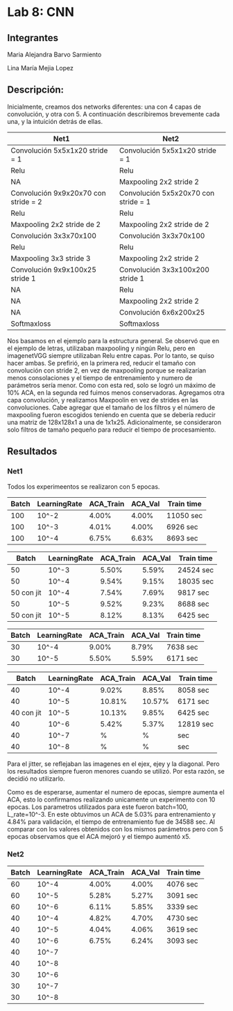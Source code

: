 # Lab 8: CNN


## Integrantes
Maria Alejandra Barvo Sarmiento

Lina María Mejia Lopez

## Descripción:
Inicialmente, creamos dos networks diferentes: una con 4 capas de convolución, y otra con 5. A continuación describiremos brevemente cada una, y la intuición detrás de ellas.

Net1 | Net2
-------|--------
Convolución  5x5x1x20 stride = 1 | Convolución 5x5x1x20 stride = 1
Relu | Relu
NA | Maxpooling  2x2 stride 2
Convolución 9x9x20x70  con stride = 2| Convolución 5x5x20x70 con stride = 1
Relu | Relu
Maxpooling 2x2 stride de 2 | Maxpooling 2x2 stride de 2
Convolución 3x3x70x100 | Convolución 3x3x70x100
Relu | Relu
Maxpooling 3x3 stride 3 | Maxpooling 2x2 stride 2
Convolución 9x9x100x25 stride 1 | Convolución 3x3x100x200 stride 1
NA | Relu 
NA | Maxpooling 2x2 stride 2
NA | Convolución 6x6x200x25
Softmaxloss|Softmaxloss

Nos basamos en el ejemplo para la estructura general. Se observó que en el ejemplo de letras, utilizaban maxpooling y ningún Relu, pero en imagenetVGG siempre utilizaban Relu entre capas. Por lo tanto, se quiso hacer ambas. Se prefirió, en la primera red, reducir el tamaño con convolución con stride 2, en vez de maxpooling porque se realizarían menos consolaciones y el tiempo de entrenamiento y numero de parámetros sería menor. Como con esta red, solo se logró un máximo de 10% ACA, en la segunda red fuimos menos conservadoras. Agregamos otra capa convolución, y realizamos Maxpoolin en vez de strides en las convoluciones. Cabe agregar que el tamaño de los filtros y el número de maxpooling fueron escogidos teniendo en cuenta que se debería reducir una matriz de 128x128x1 a una de 1x1x25. Adicionalmente, se consideraron solo filtros de tamaño pequeño para reducir el tiempo de procesamiento.

## Resultados

### Net1

Todos los experimeentos se realizaron con 5 epocas.

Batch| LearningRate | ACA_Train | ACA_Val | Train time
-----|--------------|-----------|-------|--------------
100|10^-2|4.00%|4.00%|11050 sec
100|10^-3|4.01%|4.00%|6926 sec
100|10^-4|6.75%|6.63%|8693 sec

Batch | LearningRate | ACA_Train | ACA_Val | Train time
-----------|--------------|-----------|-------|---------
50|10^-3|5.50%|5.59%|24524 sec
50|10^-4|9.54%|9.15%|18035 sec
50 con jit|10^-4| 7.54%|7.69%|9817 sec
50|10^-5|9.52%|9.23%|8688 sec
50 con jit|10^-5|8.12%|8.13%|6425 sec

Batch | LearningRate | ACA_Train | ACA_Val | Train time
-----------|--------------|-----------|----|---------
30|10^-4|9.00%|8.79%|7638 sec
30|10^-5|5.50%|5.59%|6171 sec

Batch | LearningRate | ACA_Train | ACA_Val | Train time
-----------|--------------|-----------|----|---------
40|10^-4|9.02%|8.85%|8058 sec
40|10^-5|10.81%|10.57%|6171 sec
40 con jit| 10^-5|10.13%|9.85%|6425 sec
40|10^-6|5.42%|5.37%|12819 sec
40|10^-7| %| %|  sec
40|10^-8| %| %|  sec

Para el jitter, se reflejaban las imagenes en el ejex, ejey y la diagonal. Pero los resultados siempre fueron menores cuando se utilizó. Por esta razón, se decidió no utilizarlo.

Como es de esperarse, aumentar el numero de epocas, siempre aumenta el ACA, esto lo confirmamos realizando unicamente un experimento con 10 epocas. Los parametros utilizados para este fueron batch=100, L_rate=10^-3. En este obtuvimos un ACA de 5.03% para entrenamiento y 4.84% para validación, el tiempo de entrenamiento fue de 34588 sec. Al comparar con los valores obtenidos con los mismos parámetros pero con 5 epocas observamos que el ACA mejoró y el tiempo aumentó x5. 

### Net2

Batch | LearningRate | ACA_Train | ACA_Val | Train time
-----------|--------------|-----------|--------|--------
60|10^-4|4.00%|4.00%|4076 sec 
60|10^-5|5.28%|5.27%|3091 sec
60|10^-6|6.11%|5.85%|3339 sec
40|10^-4|4.82%|4.70%|4730 sec
40|10^-5|4.04%|4.06%|3619 sec
40|10^-6|6.75%|6.24%|3093 sec
40|10^-7|
40|10^-8|
30|10^-6|
30|10^-7|
30|10^-8|


